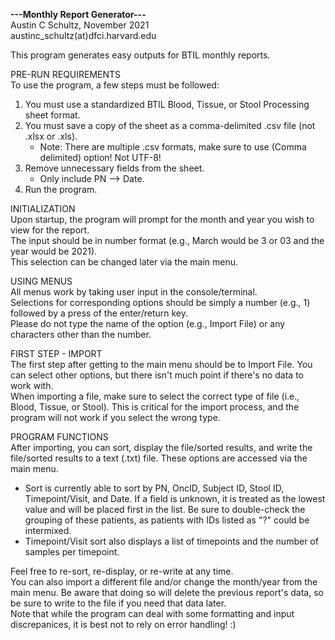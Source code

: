 **---Monthly Report Generator---**  
Austin C Schultz, November 2021  
austinc_schultz(at)dfci.harvard.edu  
  
This program generates easy outputs for BTIL monthly reports.  
  
PRE-RUN REQUIREMENTS  
To use the program, a few steps must be followed:  
 1) You must use a standardized BTIL Blood, Tissue, or Stool Processing sheet format.  
 2) You must save a copy of the sheet as a comma-delimited .csv file (not .xlsx or .xls).  
    - Note: There are multiple .csv formats, make sure to use (Comma delimited) option! Not UTF-8! 
 3) Remove unnecessary fields from the sheet.  
    - Only include PN --> Date.  
 4) Run the program.  
  
INITIALIZATION  
Upon startup, the program will prompt for the month and year you wish to view for the report.  
The input should be in number format (e.g., March would be 3 or 03 and the year would be 2021).  
This selection can be changed later via the main menu.  

USING MENUS  
All menus work by taking user input in the console/terminal.  
Selections for corresponding options should be simply a number (e.g., 1) followed by a press of the enter/return key.  
Please do not type the name of the option (e.g., Import File) or any characters other than the number.  

FIRST STEP - IMPORT  
The first step after getting to the main menu should be to Import File. You can select other options, but there isn't much point if there's no data to work with.  
When importing a file, make sure to select the correct type of file (i.e., Blood, Tissue, or Stool). This is critical for the import process, and the program will not work if you select the wrong type.  

PROGRAM FUNCTIONS  
After importing, you can sort, display the file/sorted results, and write the file/sorted results to a text (.txt) file. These options are accessed via the main menu.  
 - Sort is currently able to sort by PN, OncID, Subject ID, Stool ID, Timepoint/Visit, and Date. If a field is unknown, it is treated as the lowest value and will be placed first in the list. Be sure to double-check the grouping of these patients, as patients with IDs listed as "?" could be intermixed.  
 - Timepoint/Visit sort also displays a list of timepoints and the number of samples per timepoint.  

Feel free to re-sort, re-display, or re-write at any time.  
You can also import a different file and/or change the month/year from the main menu. Be aware that doing so will delete the previous report's data, so be sure to write to the file if you need that data later.  
Note that while the program can deal with some formatting and input discrepanices, it is best not to rely on error handling! :)